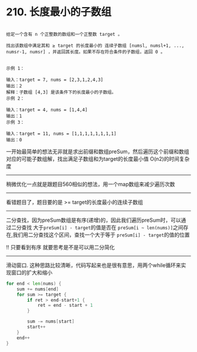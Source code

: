 # 210. 长度最小的子数组
```210. 长度最小的子数组

给定一个含有 n 个正整数的数组和一个正整数 target 。

找出该数组中满足其和 ≥ target 的长度最小的 连续子数组 [numsl, numsl+1, ..., numsr-1, numsr] ，并返回其长度。如果不存在符合条件的子数组，返回 0 。


示例 1：

输入：target = 7, nums = [2,3,1,2,4,3]
输出：2
解释：子数组 [4,3] 是该条件下的长度最小的子数组。
示例 2：

输入：target = 4, nums = [1,4,4]
输出：1
示例 3：

输入：target = 11, nums = [1,1,1,1,1,1,1,1]
输出：0
```

一开始最简单的想法无非就是求出前缀和数组preSum，然后遍历这个前缀和数组对应的可能子数组解，找出满足子数组和为target的长度最小值
O(n2)的时间复杂度

---
稍微优化一点就是跟题目560相似的想法，用一个map数组来减少遍历次数

---
看错题目了，题目要的是 >= target的长度最小的连续子数组

---
二分查找，因为preSum数组是有序(递增)的，因此我们遍历preSum时，可以通过二分查找 大于`preSum[i] - target`的值是否在 `preSum[i ~ len(nums)]`之间存在,我们用二分查找这个区间，查找一个大于等于
`preSum[i] - target`的值的位置

!! 只要看到有序 就要思考是不是可以用二分简化

---
滑动窗口. 这种思路比较清晰，代码写起来也是很有意思，用两个while循环来实现窗口的扩大和缩小
```go
for end < len(nums) {
	sum += nums[end]
	for sum >= target {
		if ret > end-start+1 {
		    ret = end - start + 1
		}

		sum -= nums[start]
		start++
	}
	end++
}
```
